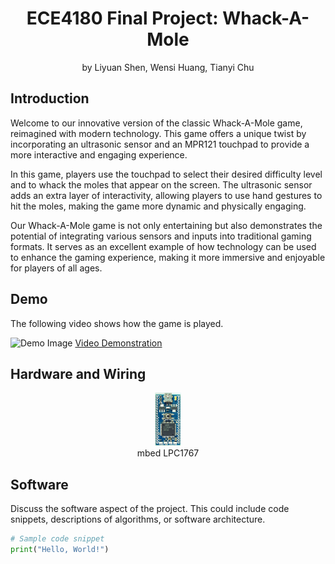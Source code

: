 <h1 align="center">ECE4180 Final Project: Whack-A-Mole</h1>
<p align="center">by Liyuan Shen, Wensi Huang, Tianyi Chu</p>

## Introduction
Welcome to our innovative version of the classic Whack-A-Mole game, reimagined with modern technology. This game offers a unique twist by incorporating an ultrasonic sensor and an MPR121 touchpad to provide a more interactive and engaging experience. 

In this game, players use the touchpad to select their desired difficulty level and to whack the moles that appear on the screen. The ultrasonic sensor adds an extra layer of interactivity, allowing players to use hand gestures to hit the moles, making the game more dynamic and physically engaging.

Our Whack-A-Mole game is not only entertaining but also demonstrates the potential of integrating various sensors and inputs into traditional gaming formats. It serves as an excellent example of how technology can be used to enhance the gaming experience, making it more immersive and enjoyable for players of all ages.


## Demo
The following video shows how the game is played.

![Demo Image](link_to_image)
[Video Demonstration](link_to_video)

## Hardware and Wiring

<figure align="center">
    <img src="https://github.com/lshen622/lshen4180.github.io/blob/main/images/mbed.jpg" alt="mbed image" width="10%">
    <figcaption>mbed LPC1767</figcaption>
</figure>


## Software
Discuss the software aspect of the project. This could include code snippets, descriptions of algorithms, or software architecture.

```python
# Sample code snippet
print("Hello, World!")
